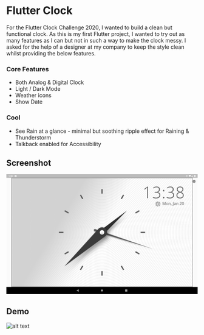 # Flutter Clock

For the Flutter Clock Challenge 2020, I wanted to build a clean but functional clock. As this is my first Flutter project, I wanted to try out as many features as I can but not in such a way to make the clock messy. I asked for the help of a designer at my company to keep the style clean whilst providing the below features.

### Core Features
- Both Analog & Digital Clock
- Light / Dark Mode
- Weather icons
- Show Date

### Cool
- See Rain at a glance - minimal but soothing ripple effect for Raining & Thunderstorm
- Talkback enabled for Accessibility

## Screenshot
![alt text](https://github.com/tommyvca/flutter_simple_clock/blob/master/Screenshot_1579498699.png?raw=true)


## Demo
![alt text](https://github.com/tommyvca/flutter_simple_clock/blob/master/simple_clock.gif?raw=true)
